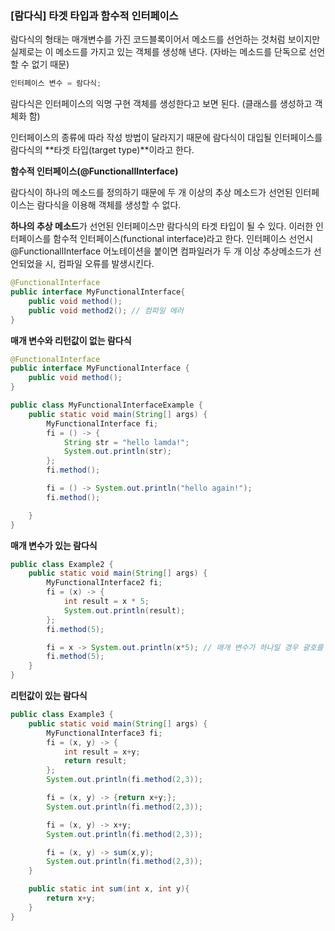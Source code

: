 ### [람다식] 타겟 타입과 함수적 인터페이스

람다식의 형태는 매개변수를 가진 코드블록이어서 메소드를 선언하는 것처럼 보이지만 실제로는 이 메소드를 가지고 있는 객체를 생성해 낸다. (자바는 메소드를 단독으로 선언할 수 없기 때문)

```java
인터페이스 변수 = 람다식;
```

람다식은 인터페이스의 익명 구현 객체를 생성한다고 보면 된다. (클래스를 생성하고 객체화 함)

인터페이스의 종류에 따라 작성 방법이 달라지기 때문에 람다식이 대입될 인터페이스를 람다식의 **타겟 타입(target type)**이라고 한다.



**함수적 인터페이스(@FunctionallInterface)**

람다식이 하나의 메소드를 정의하기 때문에 두 개 이상의 추상 메소드가 선언된 인터페이스는 람다식을 이용해 객체를 생성할 수 없다. 

**하나의 추상 메소드**가 선언된 인터페이스만 람다식의 타겟 타입이 될 수 있다. 이러한 인터페이스를 함수적 인터페이스(functional interface)라고 한다. 인터페이스 선언시 @FunctionallInterface 어노테이션을 붙이면 컴파일러가 두 개 이상 추상메소드가 선언되었을 시, 컴파일 오류를 발생시킨다.

```java
@FunctionalInterface
public interface MyFunctionalInterface{
    public void method();
    public void method2(); // 컴파일 에러
}
```



**매개 변수와 리턴값이 없는 람다식**

```java
@FunctionalInterface
public interface MyFunctionalInterface {
    public void method();
}
```

```java
public class MyFunctionalInterfaceExample {
    public static void main(String[] args) {
        MyFunctionalInterface fi;
        fi = () -> {
            String str = "hello lamda!";
            System.out.println(str);
        };
        fi.method();

        fi = () -> System.out.println("hello again!");
        fi.method();

    }
}
```



**매개 변수가 있는 람다식**

```java
public class Example2 {
    public static void main(String[] args) {
        MyFunctionalInterface2 fi;
        fi = (x) -> {
            int result = x * 5;
            System.out.println(result);
        };
        fi.method(5);

        fi = x -> System.out.println(x*5); // 매개 변수가 하나일 경우 괄호를 생략, 실행문 하나일 때 중괄호 생략 가능
        fi.method(5);
    }
}
```



**리턴값이 있는 람다식**

```java
public class Example3 {
    public static void main(String[] args) {
        MyFunctionalInterface3 fi;
        fi = (x, y) -> {
            int result = x+y;
            return result;
        };
        System.out.println(fi.method(2,3));

        fi = (x, y) -> {return x+y;};
        System.out.println(fi.method(2,3));

        fi = (x, y) -> x+y;
        System.out.println(fi.method(2,3));

        fi = (x, y) -> sum(x,y);
        System.out.println(fi.method(2,3));
    }

    public static int sum(int x, int y){
        return x+y;
    }
}
```

